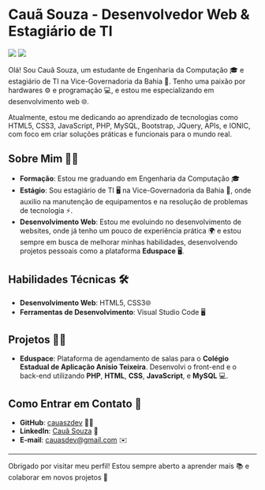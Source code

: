# Cauã Souza - Desenvolvedor Web & Estagiário de TI

<div>
<img heigth="160em" src="![Anurag's GitHub stats](https://github-readme-stats.vercel.app/api?username=cauaszdev&show_icons=true&theme=dark)"</>
<img heigth="180em" src="![Top Langs](https://github-readme-stats.vercel.app/api/top-langs/?username=cauaszdev&hide_progress=true&theme=dark)"</>
</div>

Olá! Sou Cauã Souza, um estudante de Engenharia da Computação 🎓 e estagiário de TI na Vice-Governadoria da Bahia 🏢. Tenho uma paixão por hardwares ⚙️ e programação 💻, e estou me especializando em desenvolvimento web 🌐.

Atualmente, estou me dedicando ao aprendizado de tecnologias como HTML5, CSS3, JavaScript, PHP, MySQL, Bootstrap, JQuery, APIs, e IONIC, com foco em criar soluções práticas e funcionais para o mundo real.

## Sobre Mim 👨‍💻

- **Formação**: Estou me graduando em Engenharia da Computação 🎓
- **Estágio**: Sou estagiário de TI 🖥️ na Vice-Governadoria da Bahia 🏢, onde auxilio na manutenção de equipamentos e na resolução de problemas de tecnologia ⚡.
- **Desenvolvimento Web**: Estou me evoluindo no desenvolvimento de websites, onde já tenho um pouco de experiência prática 🌍 e estou sempre em busca de melhorar minhas habilidades, desenvolvendo projetos pessoais como a plataforma **Eduspace** 🖥️.

## Habilidades Técnicas 🛠️

- **Desenvolvimento Web**: HTML5, CSS3🌐
- **Ferramentas de Desenvolvimento**: Visual Studio Code 🖥️

## Projetos 🧑‍💻

- **Eduspace**: Plataforma de agendamento de salas para o **Colégio Estadual de Aplicação Anísio Teixeira**. Desenvolvi o front-end e o back-end utilizando **PHP**, **HTML**, **CSS**, **JavaScript**, e **MySQL** 💻.

## Como Entrar em Contato 📧

- **GitHub**: [cauaszdev](https://github.com/cauaszdev) 🧑‍💻
- **LinkedIn**: [Cauã Souza](https://www.linkedin.com/in/cauã-souza-7485ab1a6/) 🔗
- **E-mail**: cauasdev@gmail.com ✉️

---

Obrigado por visitar meu perfil! Estou sempre aberto a aprender mais 📚 e colaborar em novos projetos 🚀
